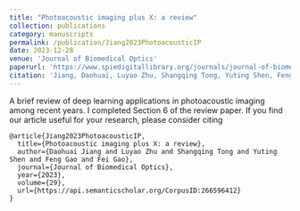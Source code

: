 ```yaml
---
title: "Photoacoustic imaging plus X: a review"
collection: publications
category: manuscripts
permalink: /publication/Jiang2023PhotoacousticIP
date: 2023-12-28
venue: 'Journal of Biomedical Optics'
paperurl: 'https://www.spiedigitallibrary.org/journals/journal-of-biomedical-optics/volume-29/issue-S1/S11513/Photoacoustic-imaging-plus-X-a-review/10.1117/1.JBO.29.S1.S11513.full'
citation: 'Jiang, Daohuai, Luyao Zhu, Shangqing Tong, Yuting Shen, Feng Gao and Fei Gao. &quot;Photoacoustic imaging plus X: a review.&quot; <i>Journal of Biomedical Optics</i> 29 (2023): n. pag.'
---
```


A brief review of deep learning applications in photoacoustic imaging among recent years. I completed Section 6 of the review paper. If you find our article useful for your research, please consider citing
```
@article{Jiang2023PhotoacousticIP,
  title={Photoacoustic imaging plus X: a review},
  author={Daohuai Jiang and Luyao Zhu and Shangqing Tong and Yuting Shen and Feng Gao and Fei Gao},
  journal={Journal of Biomedical Optics},
  year={2023},
  volume={29},
  url={https://api.semanticscholar.org/CorpusID:266596412}
}
```